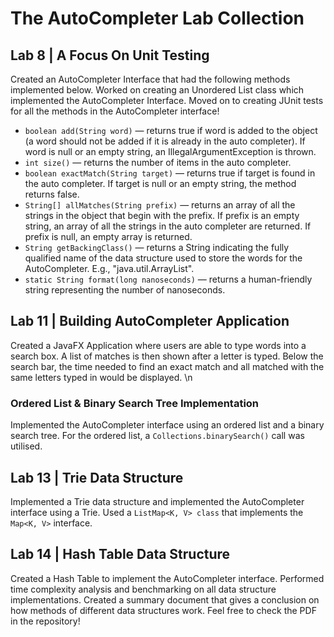 
# The AutoCompleter Lab Collection

## Lab 8 | A Focus On Unit Testing
Created an AutoCompleter Interface that had the following methods implemented below. Worked on creating an Unordered List class which implemented the AutoCompleter Interface. Moved on to creating JUnit tests for all the methods in the AutoCompleter interface!

* ```boolean add(String word)``` — returns true if word is added to the object (a word should not be added if it is already in the auto completer). If word is null or an empty string, an IllegalArgumentException is thrown.
* ```int size()``` — returns the number of items in the auto completer.
* ```boolean exactMatch(String target)``` — returns true if target is found in the auto completer. If target is null or an empty string, the method returns false.
* ```String[] allMatches(String prefix)``` — returns an array of all the strings in the object that begin with the prefix. If prefix is an empty string, an array of all the strings in the auto completer are returned. If prefix is null, an empty array is returned.
* ```String getBackingClass()``` — returns a String indicating the fully qualified name of the data structure used to store the words for the AutoCompleter. E.g., "java.util.ArrayList".
* ```static String format(long nanoseconds)``` — returns a human-friendly string representing the number of nanoseconds. 

## Lab 11 | Building AutoCompleter Application
Created a JavaFX Application where users are able to type words into a search box. A list of matches is then shown after a letter is typed. Below the search bar, the time needed to find an exact match and all matched with the same letters typed in would be displayed. \n

### Ordered List & Binary Search Tree Implementation
Implemented the AutoCompleter interface using an ordered list and a binary search tree. For the ordered list, a ```Collections.binarySearch()``` call was utilised. 

## Lab 13 | Trie Data Structure
Implemented a Trie data structure and implemented the AutoCompleter interface using a Trie. Used a ```ListMap<K, V> class``` that implements the ```Map<K, V>``` interface. 

## Lab 14 | Hash Table Data Structure
Created a Hash Table to implement the AutoCompleter interface. Performed time complexity analysis and benchmarking on all data structure implementations. Created a summary document that gives a conclusion on how methods of different data structures work. Feel free to check the PDF in the repository!
